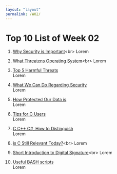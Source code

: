 ```yaml
---
layout: "layout"
permalink: /W02/
---
```


# Top 10 List of Week 02

1. [Why Security is Important](https://businesspartnermagazine.com/5-reasons-why-security-systems-important-for-businesses/#:~:text=Security%20is%20important%20for%20every,to%20risk%20losing%20their%20assets.&text=Security%20systems%20help%20deter%20burglars,your%20assets%20at%20all%20times.)<br>
Lorem

2. [What Threatens Operating System](https://www.tutorialspoint.com/Protection-and-Security-in-Operating-System#:~:text=Protection%20and%20security%20requires%20that,the%20data%20in%20the%20system.)<br>
Lorem

3. [Top 5 Harmful Threats](https://www.logsign.com/blog/top-5-harmful-cyber-threat-types/)<br>
Lorem

4. [What We Can Do Regarding Security](https://www.itgovernance.co.uk/blog/5-ways-to-improve-your-information-security)<br>
Lorem

5. [How Protected Our Data is](https://theonebrief.com/how-safe-is-your-data/)<br>
Lorem

6. [Tips for C Users](https://www.techbeamers.com/top-c-programming-tips-and-tricks-for-you/)<br>
Lorem

7. [C C++ C#, How to Distinguish](https://csharp-station.com/understanding-the-differences-between-c-c-and-c/)<br>
Lorem

8. [is C Still Relevant Today?](https://softwareengineering.stackexchange.com/questions/103897/is-the-c-programming-language-still-used#:~:text=According%20to%20Tiobe%20index%2C%20C,wiki%20or%20this%20for%20example.)<br>
Lorem

9. [Short Introduction to Digital Signature](https://searchsecurity.techtarget.com/definition/digital-signature#:~:text=A%20digital%20signature%20is%20a,offers%20far%20more%20inherent%20security.)<br>
Lorem

10. [Useful BASH scripts](https://www.osradar.com/useful-bash-scripts-for-every-linux-user/)<br>
Lorem

